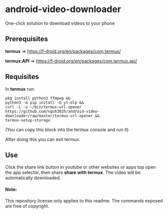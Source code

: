 # android-video-downloader
One-click solution to download videos to your phone

## Prerequisites 
**termux** => https://f-droid.org/en/packages/com.termux/

**termux:API** => https://f-droid.org/en/packages/com.termux.api/



## Requisites
In **termux** run:

```
pkg install python3 ffmpeg &&
python3 -m pip install -U yt-dlp &&
curl -L -o ~/bin/termux-url-opener https://github.com/ngc6302h/android-video-downloader/raw/master/termux-url-opener &&
termux-setup-storage
```
(You can copy this block into the termux console and run it)

After doing this you can exit termux.


## Use
Click the share link button in youtube or other websites or apps top open the app selector, then share **share with termux**. The video will be automatically downloaded.


#### Note:
This repository license only applies to this readme. The commands exposed are free of copyright.
